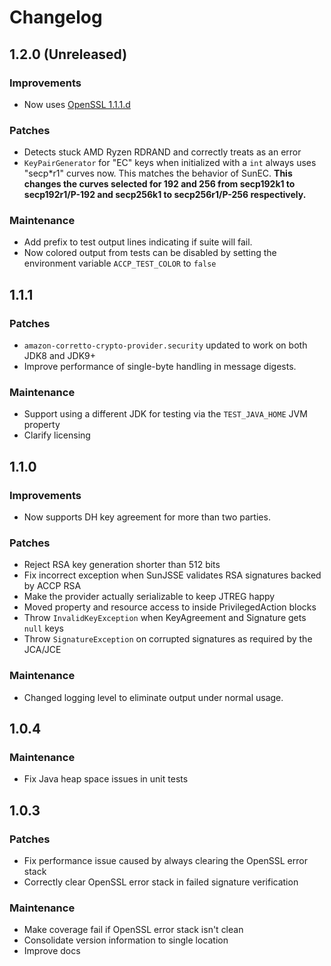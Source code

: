 # Changelog

## 1.2.0 (Unreleased)

### Improvements
* Now uses [OpenSSL 1.1.1.d](https://www.openssl.org/source/openssl-1.1.1d.tar.gz)

### Patches
* Detects stuck AMD Ryzen RDRAND and correctly treats as an error
* `KeyPairGenerator` for "EC" keys when initialized with a `int` always uses "secp*r1" curves now.
  This matches the behavior of SunEC.
  **This changes the curves selected for 192 and 256 from secp192k1 to secp192r1/P-192 and secp256k1 to secp256r1/P-256 respectively.**

### Maintenance
* Add prefix to test output lines indicating if suite will fail.
* Now colored output from tests can be disabled by setting the environment variable `ACCP_TEST_COLOR` to `false`

## 1.1.1

### Patches
* `amazon-corretto-crypto-provider.security` updated to work on both JDK8 and JDK9+
* Improve performance of single-byte handling in message digests.

### Maintenance
* Support using a different JDK for testing via the `TEST_JAVA_HOME` JVM property
* Clarify licensing

## 1.1.0

### Improvements
* Now supports DH key agreement for more than two parties.

### Patches
* Reject RSA key generation shorter than 512 bits
* Fix incorrect exception when SunJSSE validates RSA signatures backed by ACCP RSA
* Make the provider actually serializable to keep JTREG happy
* Moved property and resource access to inside PrivilegedAction blocks
* Throw `InvalidKeyException` when KeyAgreement and Signature gets `null` keys
* Throw `SignatureException` on corrupted signatures as required by the JCA/JCE

### Maintenance
* Changed logging level to eliminate output under normal usage.

## 1.0.4
### Maintenance
* Fix Java heap space issues in unit tests

## 1.0.3

### Patches
* Fix performance issue caused by always clearing the OpenSSL error stack
* Correctly clear OpenSSL error stack in failed signature verification

### Maintenance
* Make coverage fail if OpenSSL error stack isn't clean
* Consolidate version information to single location
* Improve docs
